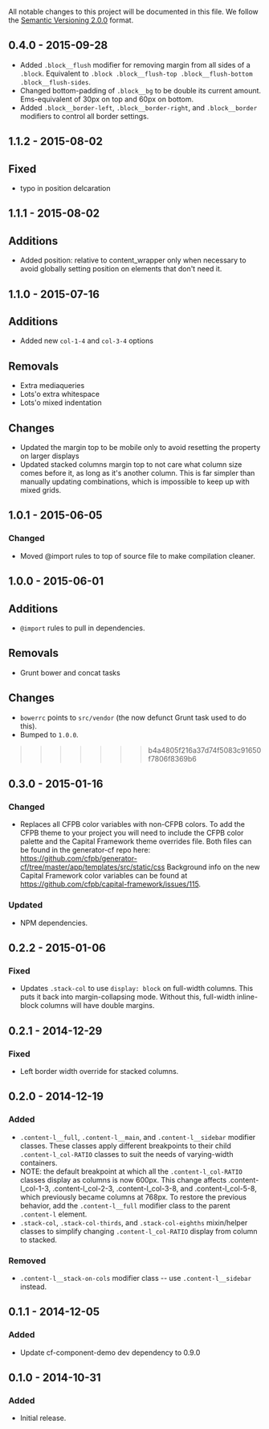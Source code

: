 All notable changes to this project will be documented in this file.
We follow the [Semantic Versioning 2.0.0](http://semver.org/) format.

## 0.4.0 - 2015-09-28
- Added `.block__flush` modifier for removing margin
  from all sides of a `.block`.
  Equivalent to
  `.block .block__flush-top .block__flush-bottom .block__flush-sides`.
- Changed bottom-padding of `.block__bg` to be double its current amount.
  Ems-equivalent of 30px on top and 60px on bottom.
- Added `.block__border-left`, `.block__border-right`, and `.block__border`
  modifiers to control all border settings.


## 1.1.2 - 2015-08-02

## Fixed

- typo in position delcaration


## 1.1.1 - 2015-08-02

## Additions

- Added position: relative to content_wrapper only when necessary to avoid globally setting position on elements that don't need it.

## 1.1.0 - 2015-07-16

## Additions

- Added new `col-1-4` and `col-3-4` options

## Removals

- Extra mediaqueries
- Lots'o extra whitespace
- Lots'o mixed indentation

## Changes

- Updated the margin top to be mobile only to avoid resetting the property on larger displays
- Updated stacked columns margin top to not care what column size comes before it, as long as it's another column. This is far simpler than manually updating combinations, which is impossible to keep up with mixed grids.


## 1.0.1 - 2015-06-05

### Changed

- Moved @import rules to top of source file to make compilation cleaner.


## 1.0.0 - 2015-06-01

## Additions

- `@import` rules to pull in dependencies.

## Removals

- Grunt bower and concat tasks

## Changes

- `bowerrc` points to `src/vendor` (the now defunct Grunt task used to do this).
- Bumped to `1.0.0`.
>>>>>>> b4a4805f216a37d74f5083c91650f7806f8369b6


## 0.3.0 - 2015-01-16

### Changed
- Replaces all CFPB color variables with non-CFPB colors. To add the CFPB theme
  to your project you will need to include the CFPB color palette and the
  Capital Framework theme overrides file. Both files can be found in the
  generator-cf repo here:
  <https://github.com/cfpb/generator-cf/tree/master/app/templates/src/static/css>
  Background info on the new Capital Framework color variables can be found at
  <https://github.com/cfpb/capital-framework/issues/115>.

### Updated
- NPM dependencies.


## 0.2.2 - 2015-01-06

### Fixed
- Updates `.stack-col` to use `display: block` on full-width columns. This puts it back into margin-collapsing
  mode. Without this, full-width inline-block columns will have double margins.


## 0.2.1 - 2014-12-29

### Fixed
- Left border width override for stacked columns.


## 0.2.0 - 2014-12-19

### Added
- `.content-l__full`, `.content-l__main`, and `.content-l__sidebar` modifier classes. These classes apply different breakpoints to their child `.content-l_col-RATIO` classes to suit the needs of varying-width containers.
- NOTE: the default breakpoint at which all the `.content-l_col-RATIO` classes display as columns is now 600px. This change affects .content-l_col-1-3, .content-l_col-2-3, .content-l_col-3-8, and .content-l_col-5-8, which previously became columns at 768px. To restore the previous behavior, add the `.content-l__full` modifier class to the parent `.content-l` element.
- `.stack-col`, `.stack-col-thirds`, and `.stack-col-eighths` mixin/helper classes to simplify changing `.content-l_col-RATIO` display from column to stacked.

### Removed
- `.content-l__stack-on-cols` modifier class -- use `.content-l__sidebar` instead.


## 0.1.1 - 2014-12-05

### Added
- Update cf-component-demo dev dependency to 0.9.0


## 0.1.0 - 2014-10-31

### Added
- Initial release.
